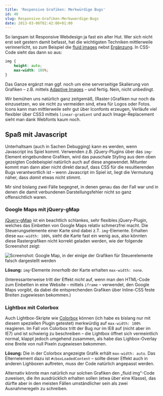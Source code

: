 ```yaml
---
title: 'Responsive Grafiken: Merkwürdige Bugs'
id: 40
slug: Responsive-Grafiken-Merkwuerdige-Bugs
date: 2013-03-06T02:42:00+01:00
---
```


So langsam ist Responsive Webdesign ja fast ein alter Hut. Wer sich nicht erst seit gestern damit befasst, hat die wichtigsten Techniken mittlerweile verinnerlicht, so zum Beispiel die [fluid images](http://unstoppablerobotninja.com/entry/fluid-images) nebst [Ergänzung](https://twitter.com/keithclarkcouk/statuses/111099584608083968). In CSS\-Code sieht das dann so aus:

```css
img {
    height: auto;
    max-width: 100%;
}
```

Das Ganze ergänzt man ggf. noch um eine serverseitige Skalierung von Grafiken – z.B. mittels [Adaptive Images](http://adaptive-images.com) – und fertig. Nein, nicht unbedingt.

Wir bemühen uns natürlich ganz zeitgemäß, (Raster-)Grafiken nur noch da einzusetzen, wo sie nicht zu vermeiden sind, etwa für Logos oder Fotos. Icons kann man mittlerweile sehr gut über Iconfonts erzeugen, Verläufe viel flexibler über CSS3 mittels `linear-gradient` und auch Image-Replacement sieht man dank Webfonts kaum noch.

## Spaß mit Javascript

Unterhaltsam (auch in Sachen Debugging) kann es werden, wenn Javascript ins Spiel kommt. Verwenden z.B. jQuery-Plugins über das `img`\-Element eingebundene Grafiken, wird das pauschale Styling aus dem oben gezeigten Codebeispiel natürlich auch auf diese angewendet. Mitunter kommt man dann aber nicht direkt darauf, dass CSS für die resultierenden Bugs verantwortlich ist – wenn Javascript im Spiel ist, liegt die Vermutung näher, dass _damit_ etwas nicht stimmt.

Mir sind bislang zwei Fälle begegnet, in denen genau das der Fall war und in denen die damit verbundenen Darstellungsfehler nicht so ganz offensichtlich waren.

### Google Maps mit jQuery-gMap

[jQuery-gMap](https://github.com/marioestrada/jQuery-gMap) ist ein beachtlich schlankes, sehr flexibles jQuery-Plugin, welches das Einbetten von Google Maps relativ schmerzfrei macht. Die Steuerungselemente einer Karte sind dabei z.T. `img`\-Elemente. Erhalten diese `max-width: 100%`, sieht die Karte fast ein wenig aus, also könnten diese Rastergrafiken nicht korrekt geladen werden, wie der folgende Screenshot zeigt:

![Screenshot: Google Map, in der einige der Grafiken für Steuerelemente falsch dargestellt werden](/v2/uploads/artikel/beispiel-gmap.png)

**Lösung:** `img`\-Elemente _innerhalb_ der Karte erhalten `max-width: none`.

(Interessanterweise tritt der Effekt _nicht_ auf, wenn man den HTML-Code zum Einbetten in eine Website – mittels `iframe` – verwendet, den Google Maps vorgibt, da dabei die entsprechenden Grafiken über Inline-CSS feste Breiten zugewiesen bekommen.)

### Lightbox mit Colorbox

Auch Lightbox\-Skripte wie [Colorbox](http://www.jacklmoore.com/colorbox) können (ich habe es bislang nur mit diesem speziellen Plugin getestet) merkwürdig auf `max-width: 100%` reagieren. Im Fall von Colorbox tritt der Bug _nur_ im IE8 auf (nicht aber im IE7) und ist schwierig zu beschreiben – die Lightbox öffnet sich vermeintlich normal, klappt jedoch umgehend zusammen, als habe das Lighbox-Overlay eine Breite von null Pixeln zugewiesen bekommen.

**Lösung:** Die in der Colorbox angezeigte Grafik erhält `max-width: auto`. Das Elternelement dazu ist `#cboxLoadedContent` – sollte dieser Effekt auch in anderen Lighboxen auftreten, muss der Code natürlich angepasst werden.

Alternativ könnte man natürlich nur solchen Grafiken den „fluid img“-Code zuweisen, die ihn ausdrücklich erhalten sollen (etwa über eine Klasse), das dürfte aber in den meisten Fällen umständlicher sein als zwei Ausnahmeregeln zu schreiben.
